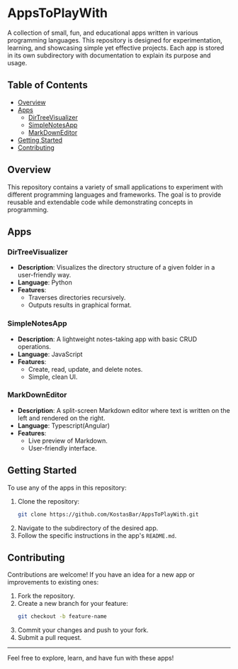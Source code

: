 
# AppsToPlayWith

A collection of small, fun, and educational apps written in various programming languages. This repository is designed for experimentation, learning, and showcasing simple yet effective projects. Each app is stored in its own subdirectory with documentation to explain its purpose and usage.

## Table of Contents
- [Overview](#overview)
- [Apps](#apps)
  - [DirTreeVisualizer](#dirtreevisualizer)
  - [SimpleNotesApp](#simplenotesapp)
  - [MarkDownEditor](#markdowneditor)
- [Getting Started](#getting-started)
- [Contributing](#contributing)

## Overview
This repository contains a variety of small applications to experiment with different programming languages and frameworks. The goal is to provide reusable and extendable code while demonstrating concepts in programming.

## Apps

### DirTreeVisualizer
- **Description**: Visualizes the directory structure of a given folder in a user-friendly way.
- **Language**: Python
- **Features**:
  - Traverses directories recursively.
  - Outputs results in graphical format.

### SimpleNotesApp
- **Description**: A lightweight notes-taking app with basic CRUD operations.
- **Language**: JavaScript
- **Features**:
  - Create, read, update, and delete notes.
  - Simple, clean UI.

### MarkDownEditor
- **Description**: A split-screen Markdown editor where text is written on the left and rendered on the right.
- **Language**: Typescript(Angular)
- **Features**:
  - Live preview of Markdown.
  - User-friendly interface.

## Getting Started
To use any of the apps in this repository:
1. Clone the repository:
   ```bash
   git clone https://github.com/KostasBar/AppsToPlayWith.git
   ```
2. Navigate to the subdirectory of the desired app.
3. Follow the specific instructions in the app's `README.md`.

## Contributing
Contributions are welcome! If you have an idea for a new app or improvements to existing ones:
1. Fork the repository.
2. Create a new branch for your feature:
   ```bash
   git checkout -b feature-name
   ```
3. Commit your changes and push to your fork.
4. Submit a pull request.

---
Feel free to explore, learn, and have fun with these apps!
